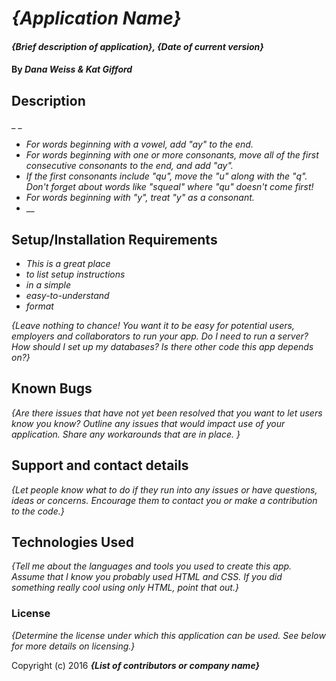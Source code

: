 # _{Application Name}_

#### _{Brief description of application}, {Date of current version}_

#### By _**Dana Weiss & Kat Gifford**_

## Description

_ _

* _For words beginning with a vowel, add "ay" to the end._
* _For words beginning with one or more consonants, move all of the first consecutive consonants to the end, and add "ay"._
* _If the first consonants include "qu", move the "u" along with the "q". Don't forget about words like "squeal" where "qu" doesn't come first!_
* _For words beginning with "y", treat "y" as a consonant._
* __

## Setup/Installation Requirements

* _This is a great place_
* _to list setup instructions_
* _in a simple_
* _easy-to-understand_
* _format_

_{Leave nothing to chance! You want it to be easy for potential users, employers and collaborators to run your app. Do I need to run a server? How should I set up my databases? Is there other code this app depends on?}_

## Known Bugs

_{Are there issues that have not yet been resolved that you want to let users know you know?  Outline any issues that would impact use of your application.  Share any workarounds that are in place. }_

## Support and contact details

_{Let people know what to do if they run into any issues or have questions, ideas or concerns.  Encourage them to contact you or make a contribution to the code.}_

## Technologies Used

_{Tell me about the languages and tools you used to create this app. Assume that I know you probably used HTML and CSS. If you did something really cool using only HTML, point that out.}_

### License

*{Determine the license under which this application can be used.  See below for more details on licensing.}*

Copyright (c) 2016 **_{List of contributors or company name}_**
